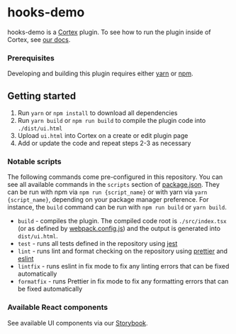 # hooks-demo

hooks-demo is a [Cortex](https://www.cortex.io/) plugin. To see how to run the plugin inside of Cortex, see [our docs](https://docs.cortex.io/docs/plugins).

### Prerequisites

Developing and building this plugin requires either [yarn](https://classic.yarnpkg.com/lang/en/docs/install/) or [npm](https://docs.npmjs.com/downloading-and-installing-node-js-and-npm).

## Getting started

1. Run `yarn` or `npm install` to download all dependencies
2. Run `yarn build` or `npm run build` to compile the plugin code into `./dist/ui.html`
3. Upload `ui.html` into Cortex on a create or edit plugin page
4. Add or update the code and repeat steps 2-3 as necessary

### Notable scripts

The following commands come pre-configured in this repository. You can see all available commands in the `scripts` section of [package.json](./package.json). They can be run with npm via `npm run {script_name}` or with yarn via `yarn {script_name}`, depending on your package manager preference. For instance, the `build` command can be run with `npm run build` or `yarn build`.

- `build` - compiles the plugin. The compiled code root is `./src/index.tsx` (or as defined by [webpack.config.js](webpack.config.js)) and the output is generated into `dist/ui.html`.
- `test` - runs all tests defined in the repository using [jest](https://jestjs.io/)
- `lint` - runs lint and format checking on the repository using [prettier](https://prettier.io/) and [eslint](https://eslint.org/)
- `lintfix` - runs eslint in fix mode to fix any linting errors that can be fixed automatically
- `formatfix` - runs Prettier in fix mode to fix any formatting errors that can be fixed automatically

### Available React components

See available UI components via our [Storybook](https://cortexapps.github.io/plugin-core/).
